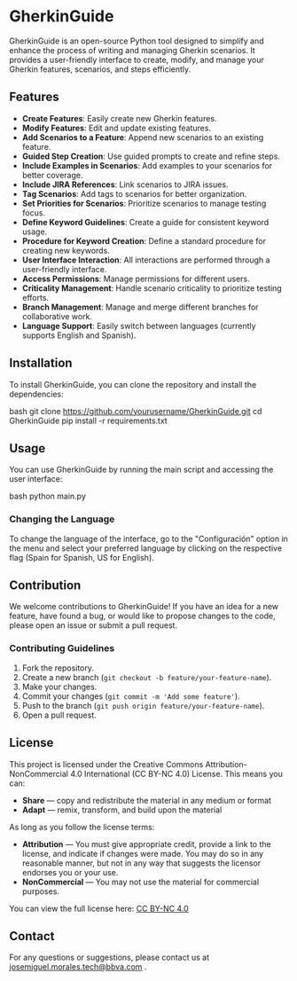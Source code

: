 # GherkinGuide

GherkinGuide is an open-source Python tool designed to simplify and enhance the process of writing and managing Gherkin scenarios. It provides a user-friendly interface to create, modify, and manage your Gherkin features, scenarios, and steps efficiently.

## Features

- **Create Features**: Easily create new Gherkin features.
- **Modify Features**: Edit and update existing features.
- **Add Scenarios to a Feature**: Append new scenarios to an existing feature.
- **Guided Step Creation**: Use guided prompts to create and refine steps.
- **Include Examples in Scenarios**: Add examples to your scenarios for better coverage.
- **Include JIRA References**: Link scenarios to JIRA issues.
- **Tag Scenarios**: Add tags to scenarios for better organization.
- **Set Priorities for Scenarios**: Prioritize scenarios to manage testing focus.
- **Define Keyword Guidelines**: Create a guide for consistent keyword usage.
- **Procedure for Keyword Creation**: Define a standard procedure for creating new keywords.
- **User Interface Interaction**: All interactions are performed through a user-friendly interface.
- **Access Permissions**: Manage permissions for different users.
- **Criticality Management**: Handle scenario criticality to prioritize testing efforts.
- **Branch Management**: Manage and merge different branches for collaborative work.
- **Language Support**: Easily switch between languages (currently supports English and Spanish).

## Installation

To install GherkinGuide, you can clone the repository and install the dependencies:

bash
git clone https://github.com/yourusername/GherkinGuide.git
cd GherkinGuide
pip install -r requirements.txt


## Usage

You can use GherkinGuide by running the main script and accessing the user interface:

bash
python main.py


### Changing the Language

To change the language of the interface, go to the "Configuración" option in the menu and select your preferred language by clicking on the respective flag (Spain for Spanish, US for English).

## Contribution

We welcome contributions to GherkinGuide! If you have an idea for a new feature, have found a bug, or would like to propose changes to the code, please open an issue or submit a pull request.

### Contributing Guidelines

1. Fork the repository.
2. Create a new branch (`git checkout -b feature/your-feature-name`).
3. Make your changes.
4. Commit your changes (`git commit -m 'Add some feature'`).
5. Push to the branch (`git push origin feature/your-feature-name`).
6. Open a pull request.

## License

This project is licensed under the Creative Commons Attribution-NonCommercial 4.0 International (CC BY-NC 4.0) License. This means you can:

- **Share** — copy and redistribute the material in any medium or format
- **Adapt** — remix, transform, and build upon the material

As long as you follow the license terms:

- **Attribution** — You must give appropriate credit, provide a link to the license, and indicate if changes were made. You may do so in any reasonable manner, but not in any way that suggests the licensor endorses you or your use.
- **NonCommercial** — You may not use the material for commercial purposes.

You can view the full license here: [CC BY-NC 4.0](https://creativecommons.org/licenses/by-nc/4.0/)

## Contact

For any questions or suggestions, please contact us at josemiguel.morales.tech@bbva.com .